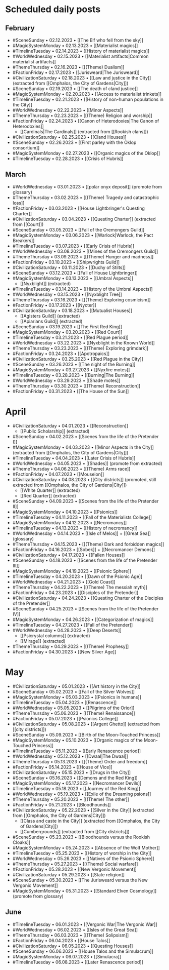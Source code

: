 # Scheduled daily posts

## February
- #SceneSunday  • 02.12.2023 • [[The Elf who fell from the sky]]
- #MagicSystemMonday • 02.13.2023 • [[Materialist magics]]
- #TimelineTuesday • 02.14.2023 • [[History of materialist magics]]
- #WorldWednesday  • 02.15.2023 • [[Materialist artifacts|Common materialist artifacts]]
- #ThemeThursday  • 02.16.2023 • [[(Theme) Dualism]]
- #FactionFriday  • 02.17.2023 • [[Jurisweard|The Jurisweard]]
- #CivilizationSaturday • 02.18.2023 • [[Law and justice in the City]] (extracted from [[Omphalos, the City of Gardens|City]])
- #SceneSunday  • 02.19.2023 • [[The death of cland justice]]
- #MagicSystemMonday • 02.20.2023 • [[Access to materialist trinkets]]
- #TimelineTuesday • 02.21.2023 • [[History of non-human populations in the City]]
- #WorldWednesday  • 02.22.2023 • [[Minor Aspects]]
- #ThemeThursday  • 02.23.2023 • [[(Theme) Religion and worship]]
- #FactionFriday  • 02.24.2023 • [[Canon of Heterodoxies|The Canon of Heterodoxies]]
	- [[Cardinals|The Cardinals]] (extracted from [[Rookish clans]])
- #CivilizationSaturday • 02.25.2023 • [[Cland Houses]]
- #SceneSunday  • 02.26.2023 • [[First parley with the Oklop consortium]]
- #MagicSystemMonday • 02.27.2023 • [[Organic magics of the Oklop]]
- #TimelineTuesday • 02.28.2023 • [[Crisis of Hubris]]

## March
- #WorldWednesday • 03.01.2023 • [[polar onyx deposit]] (promote from glossary)
- #ThemeThursday  • 03.02.2023 • [[(Theme) Tragedy and catastrophic loss]]
- #FactionFriday  • 03.03.2023 • [[House Lightbringer's Questing Charter]]
- #CivilizationSaturday  • 03.04.2023 • [[Questing Charter]] (extracted from [[Court]])
- #SceneSunday • 03.05.2023 • [[Fall of the Oremongers Guild]]
- #MagicSystemMonday • 03.06.2023 • [[Warlock|Warlock, the Pact Breakers]]
- #TimelineTuesday • 03.07.2023 • [[Early Crisis of Hubris]]
- #WorldWednesday • 03.08.2023 • [[Mines of the Oremongers Guild]]
- #ThemeThursday  • 03.09.2023 • [[(Theme) Hunger and madness]]
- #FactionFriday  • 03.10.2023 • [[Shipwrights Guild]]
- #CivilizationSaturday  • 03.11.2023 • [[Duchy of Stilts]]
- #SceneSunday • 03.12.2023 • [[Fall of House Lightbringer]]
- #MagicSystemMonday • 03.13.2023 • [[Umbral Aspects]]
	- [[Nyxblight]] (extracted)
- #TimelineTuesday • 03.14.2023 • [[History of the Umbral Aspects]]
- #WorldWednesday • 03.15.2023 • [[Nyxblight Tree]]
- #ThemeThursday  • 03.16.2023 • [[(Theme) Exploring cosmicism]]
- #FactionFriday  • 03.17.2023 • [[Nycter]]
- #CivilizationSaturday  • 03.18.2023 • [[Mutualist Houses]]
	- [[Agisters Guild]] (extracted)
	- [[Apiarians Guild]] (extracted)
- #SceneSunday • 03.19.2023 • [[The First Red King]]
- #MagicSystemMonday • 03.20.2023 • [[Red Court]]
- #TimelineTuesday • 03.21.2023 • [[Red Plague period]]
- #WorldWednesday • 03.22.2023 • [[Nyxblight in the Known World]]
- #ThemeThursday  • 03.23.2023 • [[(Theme) Exploring grimdark]]
- #FactionFriday  • 03.24.2023 • [[Apotropaics]]
- #CivilizationSaturday  • 03.25.2023 • [[Red Plague in the City]]
- #SceneSunday • 03.26.2023 • [[The night of the Burning]]
- #MagicSystemMonday • 03.27.2023 • [[Nyxfire motes]]
- #TimelineTuesday • 03.28.2023 • [[Burning|The Burning]]
- #WorldWednesday • 03.29.2023 • [[Shade motes]]
- #ThemeThursday  • 03.30.2023 • [[(Theme) Reconstruction]]
- #FactionFriday  • 03.31.2023 • [[The House of the Sun]]

# April
- #CivilizationSaturday  • 04.01.2023 • [[Reconstruction]]
	- [[Public Scholarship]] (extracted)
- #SceneSunday • 04.02.2023 • [[Scenes from the life of the Pretender I]]
- #MagicSystemMonday • 04.03.2023 • [[Minor Aspects in the City]] (extracted from [[Omphalos, the City of Gardens|City]])
- #TimelineTuesday • 04.04.2023 • [[Later Crisis of Hubris]]
- #WorldWednesday • 04.05.2023 • [[Shades]] (promote from extracted)
- #ThemeThursday  • 04.06.2023 • [[(Theme) Arms race]]
- #FactionFriday • 04.07.2023 • [[Mouseion]]
- #CivilizationSaturday • 04.08.2023 • [[City districts]] (promoted, still extracted from [[Omphalos, the City of Gardens|City]])
	- [[White Quarter]] (extracted)
	- [[Red Quarter]] (extracted)
- #SceneSunday • 04.09.2023 • [[Scenes from the life of the Pretender II]]
- #MagicSystemMonday • 04.10.2023 • [[Psionics]]
- #TimelineTuesday • 04.11.2023 • [[Fall of the Materialists College]]
- #MagicSystemMonday • 04.12.2023 • [[Necromancy]]
- #TimelineTuesday • 04.13.2023 • [[History of necromancy]]
- #WorldWednesday • 04.14.2023 • [[Isle of Melos]] + [[Great Sea]] (glossary)
- #ThemeThursday  • 04.15.2023 • [[(Theme) Dark and forbidden magics]]
- #FactionFriday  • 04.16.2023 • [[Sobek]] + [[Necromancer Demons]]
- #CivilizationSaturday  • 04.17.2023 • [[Fallen Houses]]
- #SceneSunday • 04.18.2023 • [[Scenes from the life of the Pretender III]]
- #MagicSystemMonday • 04.19.2023 • [[Psionic Sphere]]
- #TimelineTuesday • 04.20.2023 • [[Dawn of the Psionic Age]]
- #WorldWednesday • 04.21.2023 • [[Gold Coast]]
- #ThemeThursday  • 04.22.2023 • [[(Theme) The messiah myth]]
- #FactionFriday  • 04.23.2023 • [[Disciples of the Pretender]]
- #CivilizationSaturday  • 04.24.2023 • [[Questing Charter of the Disciples of the Pretender]]
- #SceneSunday • 04.25.2023 • [[Scenes from the life of the Pretender IV]]
- #MagicSystemMonday • 04.26.2023 • [[Categorization of magics]]
- #TimelineTuesday • 04.27.2023 • [[Fall of the Pretender]]
- #WorldWednesday • 04.28.2023 • [[Deep Deserts]]
	- [[Psicrystal columns]] (extracted)
	- [[Mirage]] (extracted)
- #ThemeThursday  • 04.29.2023 • [[(Theme) Prophesy]]
- #FactionFriday  • 04.30.2023 • [[New Silver Age]]

# May
- #CivilizationSaturday  • 05.01.2023 • [[Art history in the City]]
- #SceneSunday • 05.02.2023 • [[Fall of the Silver Wolves]]
- #MagicSystemMonday • 05.03.2023 • [[Psionics in humans]]
- #TimelineTuesday • 05.04.2023 • [[Renascence]]
- #WorldWednesday • 05.05.2023 • [[Pilgrims of the Orior]]
- #ThemeThursday  • 05.06.2023 • [[(Theme) Renaissance]]
- #FactionFriday • 05.07.2023 • [[Psionics College]]
- #CivilizationSaturday • 05.08.2023 • [[Argent Ghetto]] (extracted from [[city districts]])
- #SceneSunday • 05.09.2023 • [[Birth of the Moon-Touched Princess]]
- #MagicSystemMonday • 05.10.2023 • [[Organic magics of the Moon-Touched Princess]]
- #TimelineTuesday • 05.11.2023 • [[Early Renascence period]]
- #WorldWednesday • 05.12.2023 • [[Dwaal|The Dwaal]]
- #ThemeThursday  • 05.13.2023 • [[(Theme) Order and freedom]]
- #FactionFriday • 05.14.2023 • [[House of Vice]]
- #CivilizationSaturday • 05.15.2023 • [[Drugs in the City]]
- #SceneSunday • 05.16.2023 • [[Demons and the Red King]]
- #MagicSystemMonday • 05.17.2023 • [[Necromancer Devils]]
- #TimelineTuesday • 05.18.2023 • [[Journey of the Red King]]
- #WorldWednesday • 05.19.2023 • [[Exile of the Dreaming psions]]
- #ThemeThursday  • 05.20.2023 • [[(Theme) The other]]
- #FactionFriday • 05.21.2023 • [[Bloodhounds]]
- #CivilizationSaturday • 05.22.2023 • [[Silver in the City]] (extracted from [[Omphalos, the City of Gardens|City]])
	- [[Class and caste in the City]] (extracted from [[Omphalos, the City of Gardens|City]])
	- [[Cumbergrounds]] (extracted from [[City districts]])
- #SceneSunday • 05.23.2023 • [[Bloodhounds versus the Rookish Cloaks]]
- #MagicSystemMonday • 05.24.2023 • [[Absence of the Wolf Mother]]
- #TimelineTuesday • 05.25.2023 • [[History of worship in the City]]
- #WorldWednesday • 05.26.2023 • [[Natives of the Psionic Sphere]]
- #ThemeThursday  • 05.27.2023 • [[(Theme) Social warfare]]
- #FactionFriday • 05.28.2023 • [[New Vergonic Movement]]
- #CivilizationSaturday • 05.29.2023 • [[State religion]]
- #SceneSunday • 05.30.2023 • [[The Jurisweard versus the New Vergonic Movement]]
- #MagicSystemMonday • 05.31.2023 • [[Standard Elven Cosmology]] (promote from glossary)

## June
- #TimelineTuesday • 06.01.2023 • [[Vergonic War|The Vergonic War]]
- #WorldWednesday • 06.02.2023 • [[Isles of the Great Sea]]
- #ThemeThursday  • 06.03.2023 • [[(Theme) Solipsism]]
- #FactionFriday • 06.04.2023 • [[House Talos]]
- #CivilizationSaturday • 06.05.2023 • [[Questing Houses]]
- #SceneSunday • 06.06.2023 • [[House Talos and the Simulacrum]]
- #MagicSystemMonday • 06.07.2023 • [[Simulacra]]
- #TimelineTuesday • 06.08.2023 • [[Later Renascence period]]